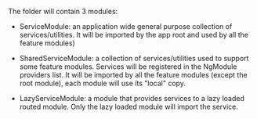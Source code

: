 The folder will contain 3 modules:

- ServiceModule: an application wide general purpose collection of services/utilities. 
                 It will be imported by the app root and used by all the feature modules)

- SharedServiceModule: a collection of services/utilities used to support some feature modules.
                       Services will be registered in the NgModule providers list.
                       It will be imported by all the feature modules (except the root module),
                       each module will use its "local" copy.

- LazyServiceModule: a module that provides services to a lazy loaded routed module.
                     Only the lazy loaded module will import the service.
